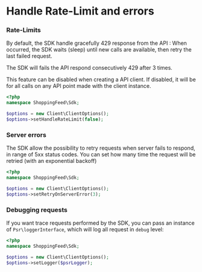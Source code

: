 # Handle Rate-Limit and errors


### Rate-Limits

By default, the SDK handle gracefully 429 response from the API : When occurred, the SDK waits (sleep) until new calls are available, then retry the last failed request.

The SDK will fails the API respond consecutively 429 after 3 times.

This feature can be disabled when creating a API client. If disabled, it will be for all calls on any API point made with the client instance.

```php
<?php
namespace ShoppingFeed\Sdk;

$options = new Client\ClientOptions();
$options->setHandleRateLimit(false);
```

### Server errors

The SDK allow the possibility to retry requests when server fails to respond, in range of 5xx status codes. You can set how many time the request will be retried (with an exponential backoff)

```php
<?php
namespace ShoppingFeed\Sdk;

$options = new Client\ClientOptions();
$options->setRetryOnServerError(3);
```

### Debugging requests

If you want trace requests performed by the SDK, you can pass an instance of `Psr\loggerInterface`, which will log all request in `debug` level:

```php
<?php
namespace ShoppingFeed\Sdk;

$options = new Client\ClientOptions();
$options->setLogger($psrLogger);
```

